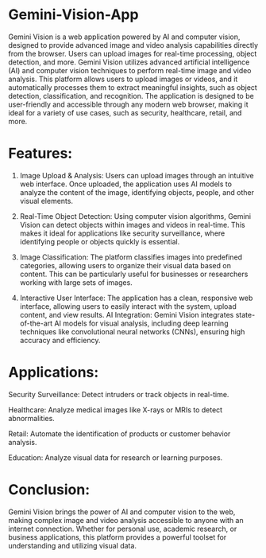 # Gemini-Vision-App
Gemini Vision is a web application powered by AI and computer vision, designed to provide advanced image and video analysis capabilities directly from the browser. Users can upload images for real-time processing, object detection, and more. Gemini Vision utilizes advanced artificial intelligence (AI) and computer vision techniques to perform real-time image and video analysis. This platform allows users to upload images or videos, and it automatically processes them to extract meaningful insights, such as object detection, classification, and recognition. The application is designed to be user-friendly and accessible through any modern web browser, making it ideal for a variety of use cases, such as security, healthcare, retail, and more.

# Features:

1. Image Upload & Analysis: Users can upload images through an intuitive web interface. Once uploaded, the application uses AI models to analyze the content of the image, identifying objects, people, and other 
   visual elements.
   
2. Real-Time Object Detection: Using computer vision algorithms, Gemini Vision can detect objects within images and videos in real-time. This makes it ideal for applications like security surveillance, where 
   identifying people or objects quickly is essential.
   
3. Image Classification: The platform classifies images into predefined categories, allowing users to organize their visual data based on content. This can be particularly useful for businesses or researchers 
   working with large sets of images.
   
4. Interactive User Interface: The application has a clean, responsive web interface, allowing users to easily interact with the system, upload content, and view results.
   AI Integration: Gemini Vision integrates state-of-the-art AI models for visual analysis, including deep learning techniques like convolutional neural networks (CNNs), ensuring high accuracy and efficiency.

# Applications:
Security Surveillance: Detect intruders or track objects in real-time.

Healthcare: Analyze medical images like X-rays or MRIs to detect abnormalities.

Retail: Automate the identification of products or customer behavior analysis.

Education: Analyze visual data for research or learning purposes.

# Conclusion:
Gemini Vision brings the power of AI and computer vision to the web, making complex image and video analysis accessible to anyone with an internet connection. Whether for personal use, academic research, or business applications, this platform provides a powerful toolset for understanding and utilizing visual data.
